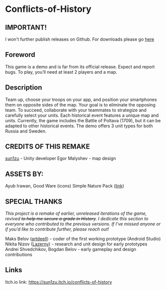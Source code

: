 # Conflicts-of-History

## IMPORTANT!
I won't further publish releases on Github. For downloads please go [here](https://sun1zu.itch.io/conflicts-of-history)

## **Foreword** 
This game is a demo and is far from its official release. Expect and report bugs. To play, you’ll need at least 2 players and a map.

## **Description**
Team up, choose your troops on your app, and position your smartphones them on opposite sides of the map. Your goal is to eliminate the opposing team. To succeed, collaborate with your teammates to strategize and carefully select your units. Each historical event features a unique map and units. Currently, the game includes the Battle of Poltava (1709), but it can be adapted to other historical events. The demo offers 3 unit types for both Russia and Sweden.

## **CREDITS OF THIS REMAKE**
[sun1zu](https://github.com/sun1zu) - Unity developer
Egor Malyshev - map design

## **ASSETS BY:**
Ayub Irawan, Good Ware (icons)
Simple Nature Pack ([link](https://assetstore.unity.com/packages/3d/environments/landscapes/low-poly-simple...))

## **SPECIAL THANKS**
_This project is a remake of earlier, unreleased iterations of the game, revived ~~to help me secure a grade in History~~. I dedicate this section to everyone who contributed to the previous versions. If I’ve missed anyone or if you’d like to contribute further, please reach out!_

Maks Belov ([artdeell](https://github.com/artdeell)) - coder of the first working prototype (Android Studio)
Nikita Nizov ([Lazerny](https://github.com/Lazerny)) - research and unit design for early prototypes
Andrei Shvedchikov, Bogdan Belov - early gameplay and design contributions

## Links
Itch.io link: https://sun1zu.itch.io/conflicts-of-history
